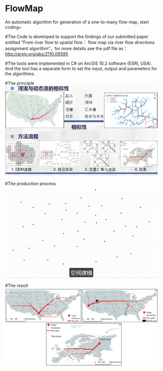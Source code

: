 # FlowMap
An automatic algorithm for generation of a one-to-many flow map, start coding~

#The Code is developed to support the findings of our submitted paper entitled “From river flow to spatial flow： flow map via river flow directions assignment algorithm"，for more details see the pdf file as：http://arxiv.org/abs/2110.09395

#The tools were implemented in C# on ArcGIS 10.2 software (ESRI, USA). And the tool has a separate form to set the input, output and parameters for the algorithms.

#The principle
![](https://github.com/TrentonWei/FlowMap/blob/master/%E5%8E%9F%E7%90%86.png)

#The production process 
![](https://github.com/TrentonWei/FlowMap/blob/master/Process.gif)

#The result 
![](https://github.com/TrentonWei/FlowMap/blob/master/Result.tif)
